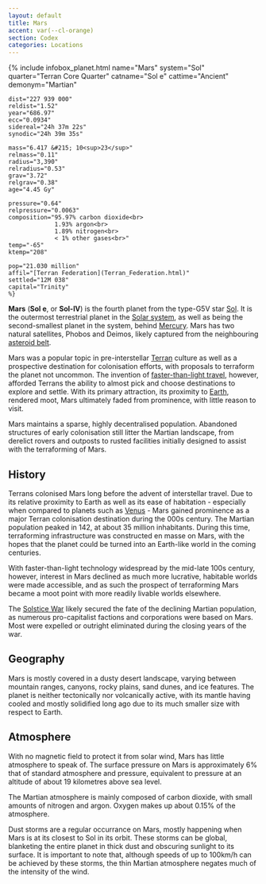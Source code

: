 ```yaml
---
layout: default
title: Mars
accent: var(--cl-orange)
section: Codex
categories: Locations
---
```

{% include infobox_planet.html 
    name="Mars"
    system="Sol" 
    quarter="Terran Core Quarter"
    catname="Sol e"
    cattime="Ancient"
    demonym="Martian"

    dist="227 939 000" 
    reldist="1.52"
    year="686.97"
    ecc="0.0934"
    sidereal="24h 37m 22s"
    synodic="24h 39m 35s"

    mass="6.417 &#215; 10<sup>23</sup>"
    relmass="0.11" 
    radius="3,390" 
    relradius="0.53"
    grav="3.72"
    relgrav="0.38"
    age="4.45 Gy"

    pressure="0.64"
    relpressure="0.0063"
    composition="95.97% carbon dioxide<br>
                 1.93% argon<br>
                 1.89% nitrogen<br>
                 < 1% other gases<br>"
    temp="-65"
    ktemp="208"

    pop="21.030 million"
    affil="[Terran Federation](Terran_Federation.html)"
    settled="12M 038"
    capital="Trinity"
    %}

**Mars** (**Sol e**, or **Sol-IV**) is the fourth planet from the type-G5V star [Sol](Sol.html).
It is the outermost terrestrial planet in the [Solar system](Solar_system.html), as well as being
the second-smallest planet in the system, behind [Mercury](Mercury.html). Mars has two natural
satellites, Phobos and Deimos, likely captured from the neighbouring [asteroid belt](Solar_asteroid_belt.html).

Mars was a popular topic in pre-interstellar [Terran](Terran_Federation.html) culture as well as a
prospective destination for colonisation efforts, with proposals to terraform the planet not uncommon.
The invention of [faster-than-light travel](Faster-than-light_travel.html), however, afforded Terrans
the ability to almost pick and choose destinations to explore and settle. With its primary attraction,
its proximity to [Earth](Earth.html), rendered moot, Mars ultimately faded from prominence, with little
reason to visit.

Mars maintains a sparse, highly decentralised population. Abandoned structures of early colonisation
still litter the Martian landscape, from derelict rovers and outposts to rusted facilities initially
designed to assist with the terraforming of Mars.

## History
Terrans colonised Mars long before the advent of interstellar travel. Due to its relative proximity
to Earth as well as its ease of habitation - especially when compared to planets such as [Venus](Venus.html) - 
Mars gained prominence as a major Terran colonisation destination during the 000s century. The Martian
population peaked in 142, at about 35 million inhabitants. During this time, terraforming infrastructure
was constructed en masse on Mars, with the hopes that the planet could be turned into an Earth-like
world in the coming centuries.

With faster-than-light technology widespread by the mid-late 100s century, however, interest in Mars
declined as much more lucrative, habitable worlds were made accessible, and as such the prospect
of terraforming Mars became a moot point with more readily livable worlds elsewhere.

The [Solstice War](Solstice_War.html) likely secured the fate of the declining Martian population, as
numerous pro-capitalist factions and corporations were based on Mars. Most were expelled or outright
eliminated during the closing years of the war.

## Geography
Mars is mostly covered in a dusty desert landscape, varying between mountain ranges, canyons, rocky
plains, sand dunes, and ice features. The planet is neither tectonically nor volcanically active,
with its mantle having cooled and mostly solidified long ago due to its much smaller size with
respect to Earth.

## Atmosphere
With no magnetic field to protect it from solar wind, Mars has little atmosphere to speak of. The
surface pressure on Mars is approximately 6% that of standard atmosphere and pressure, equivalent to
pressure at an altitude of about 19 kilometres above sea level.

The Martian atmosphere is mainly composed of carbon dioxide, with small amounts of nitrogen and
argon. Oxygen makes up about 0.15% of the atmosphere.

Dust storms are a regular occurrance on Mars, mostly happening when Mars is at its closest to Sol
in its orbit. These storms can be global, blanketing the entire planet in thick dust and obscuring
sunlight to its surface. It is important to note that, although speeds of up to 100km/h can be
achieved by these storms, the thin Martian atmosphere negates much of the intensity of the wind. 
